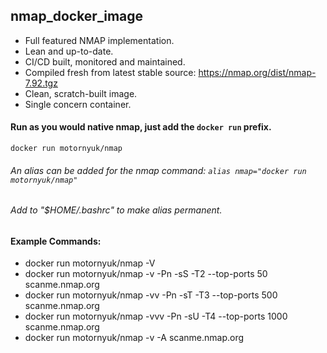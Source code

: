 ## nmap_docker_image
- Full featured NMAP implementation. 
- Lean and up-to-date.
- CI/CD built, monitored and maintained.
- Compiled fresh from latest stable source: 
 https://nmap.org/dist/nmap-7.92.tgz
- Clean, scratch-built image.
- Single concern container.


#### Run as you would native nmap, just add the `docker run` prefix.
``` 
docker run motornyuk/nmap 
```
###### An alias can be added for the nmap command: `alias nmap="docker run motornyuk/nmap"`
###### Add to "$HOME/.bashrc" to make alias permanent.

#### Example Commands:
 - docker run motornyuk/nmap -V
 - docker run motornyuk/nmap -v -Pn -sS -T2 --top-ports 50 scanme.nmap.org
 - docker run motornyuk/nmap -vv -Pn -sT -T3 --top-ports 500 scanme.nmap.org 
 - docker run motornyuk/nmap -vvv -Pn -sU -T4 --top-ports 1000 scanme.nmap.org 
 - docker run motornyuk/nmap -v -A scanme.nmap.org 

